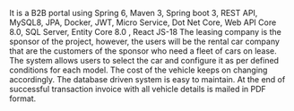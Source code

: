It is a B2B portal using Spring 6, Maven 3, Spring boot 3, REST API, MySQL8, JPA, Docker, JWT, Micro Service, Dot Net Core, Web API Core 8.0, SQL Server, Entity Core 8.0 , React  JS-18
The leasing company is the sponsor of the project, however, the users will be the rental car company that are the customers of the sponsor who need a fleet of cars on lease. The system allows users to select the car and configure it as per defined conditions for each model. The cost of the vehicle keeps on changing accordingly. The database driven system is easy to maintain. At the end of successful transaction invoice with all vehicle details is mailed in PDF format. 

